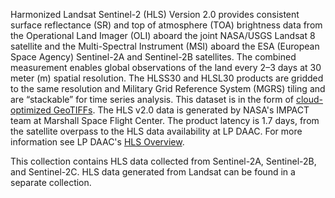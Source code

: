 Harmonized Landsat Sentinel-2 (HLS) Version 2.0 provides consistent surface reflectance (SR) and top of atmosphere (TOA) brightness data from the Operational Land Imager (OLI) aboard the joint NASA/USGS Landsat 8 satellite and the Multi-Spectral Instrument (MSI) aboard the ESA (European Space Agency) Sentinel-2A and Sentinel-2B satellites.
The combined measurement enables global observations of the land every 2–3 days at 30 meter (m) spatial resolution.
The HLSS30 and HLSL30 products are gridded to the same resolution and Military Grid Reference System (MGRS) tiling and are “stackable” for time series analysis. This dataset is in the form of [cloud-optimized GeoTIFFs](https://www.cogeo.org/).
The HLS v2.0 data is generated by NASA's IMPACT team at Marshall Space Flight Center.
The product latency is 1.7 days, from the satellite overpass to the HLS data availability at LP DAAC.
For more information see LP DAAC's [HLS Overview](https://lpdaac.usgs.gov/data/get-started-data/collection-overview/missions/harmonized-landsat-sentinel-2-hls-overview/).

This collection contains HLS data collected from Sentinel-2A, Sentinel-2B, and Sentinel-2C.
HLS data generated from Landsat can be found in a separate collection.
